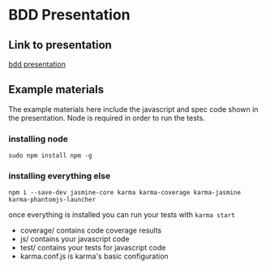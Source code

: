 # BDD Presentation

## Link to presentation 

[bdd presentation](http://slides.com/dylancairns/bddintro#/)

## Example materials

The example materials here include the javascript and spec code shown in the presentation. Node is required in order to run the tests. 

### installing node 

`sudo npm install npm -g`

### installing everything else 

`npm i --save-dev jasmine-core karma karma-coverage karma-jasmine karma-phantomjs-launcher`

once everything is installed you can run your tests with `karma start`

- coverage/ contains code coverage results
- js/ contains your javascript code
- test/ contains your tests for javascript code
- karma.conf.js is karma's basic configuration 

